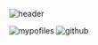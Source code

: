 ![header](https://capsule-render.vercel.app/api?type=Waving&text=HyeYeon's%20Profile&height=100&color=auto&animation=fadeIn&fontSize=40)

![mypofiles](https://github-readme-stats.vercel.app/api?username=yanghyeyeon&theme=blue-green)
![github](https://img.shields.io/badge/GitHub-100000?style=for-the-badge&logo=github&logoColor=white)



